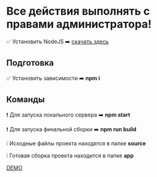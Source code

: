 # Все действия выполнять с правами администратора!

:white_check_mark: Установить NodeJS :arrow_right: [скачать здесь](https://nodejs.org/en/)

## Подготовка

:white_check_mark: Установить зависимости :arrow_right: **npm i**

## Команды

:exclamation: Для запуска локального сервера :arrow_right: **npm start**

:exclamation: Для запуска финальной сборки :arrow_right: **npm run build**

:grey_exclamation: Исходные файлы проекта находятся в папке **source**

:grey_exclamation: Готовая сборка проекта находится в папке **app**

[DEMO](https://arturtkachenko93.github.io/cps/)
